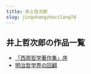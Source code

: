 ```yaml
---
title: 井上哲次郎
slug: jingshangzhecilang7d
---
```


## 井上哲次郎の作品一覧

- [「西周哲学著作集」序](xizhouzhexuezhuzuojixua4)
- [明治哲学界の回顧](mingzhizhexuejienohuigu24)
